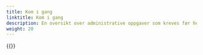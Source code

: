 ```yaml
---
title: Kom i gang
linktitle: Kom i gang
description: En oversikt over administrative oppgaver som kreves før hendelser kan produseres
weight: 20
---
```



{{<children />}}